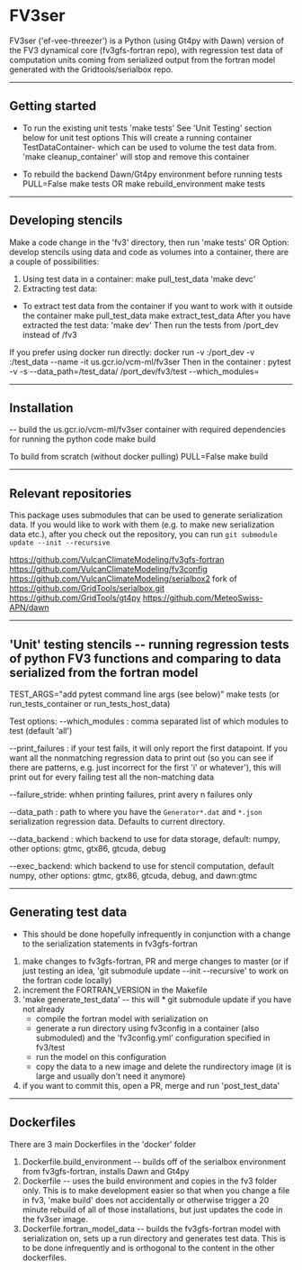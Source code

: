 FV3ser
======
FV3ser ('ef-vee-threezer') is a Python (using Gt4py with Dawn) version of the FV3 dynamical core (fv3gfs-fortran repo), with regression test data of computation units coming from serialized output from the fortran model generated with the Gridtools/serialbox repo.

------------
Getting started
------------
* To run the existing unit tests 
'make tests'
See 'Unit Testing' section below for unit test options
This will create a running container TestDataContainer-<version> which can be used to volume the test data from.
'make cleanup_container' will stop and remove this container

* To rebuild the backend Dawn/Gt4py environment before running tests
PULL=False make tests
OR
make rebuild_environment
make tests


------------
Developing stencils
------------
Make a code change in the 'fv3' directory, then run 'make tests'
OR
Option: develop stencils using data and code as volumes into a container, there are a couple of possibilities: 
1. Using test data in a container:
make pull_test_data
'make devc'
2. Extracting test data: 

* To extract test data from the container if you want to work with it outside the container
make pull_test_data
make extract_test_data
After you have extracted the test data:
'make dev'
Then run the tests from /port_dev instead of /fv3

If you prefer using docker run directly:
docker run -v <Local fv3gfs checkout>:/port_dev -v <TEST DATA PATH>:/test_data   --name <your favorite name> -it us.gcr.io/vcm-ml/fv3ser
Then in the container :
pytest -v -s --data_path=/test_data/ /port_dev/fv3/test --which_modules=<Your stencil>

------------
Installation
------------

-- build the us.gcr.io/vcm-ml/fv3ser container with required dependencies for running the python code 
make build

To build from scratch (without docker pulling)
PULL=False make build

------------
Relevant repositories
------------
This package uses submodules that can be used to generate serialization data. If you would like to work with them (e.g. to make new serialization data etc.), after you check out the repository, you can run
`git submodule update --init --recursive`

https://github.com/VulcanClimateModeling/fv3gfs-fortran
https://github.com/VulcanClimateModeling/fv3config
https://github.com/VulcanClimateModeling/serialbox2 fork of https://github.com/GridTools/serialbox.git
https://github.com/GridTools/gt4py
https://github.com/MeteoSwiss-APN/dawn


------------
'Unit' testing stencils -- running regression tests of python FV3 functions and comparing to data serialized from the fortran model
------------
TEST_ARGS="add pytest command line args (see below)" make tests (or run_tests_container or run_tests_host_data)

Test options:
   --which_modules <modules to run tests for> : comma separated list of which modules to test (default 'all')
   
   --print_failures : if your test fails, it will only report the first datapoint. If you want all the nonmatching regression data to print out (so you can see if there are patterns, e.g. just incorrect for the first 'i' or whatever'), this will print out for every failing test all the non-matching data

   --failure_stride: whhen printing failures, print avery n failures only
   
   --data_path : path to where you have the `Generator*.dat` and `*.json` serialization regression data. Defaults to current directory.
   
   --data_backend : which backend to use for data storage, default: numpy, other options: gtmc, gtx86, gtcuda, debug
   
   --exec_backend: which backend to use for stencil computation, default numpy, other options: gtmc, gtx86, gtcuda, debug, and dawn:gtmc

------------
Generating test data
------------
* This should be done hopefully infrequently in conjunction with a change to the serialization statements in fv3gfs-fortran
1. make changes to fv3gfs-fortran, PR and merge changes to master (or if just testing an idea, 'git submodule update --init --recursive' to work on the fortran code locally)
2. increment the FORTRAN_VERSION in the Makefile
3. 'make generate_test_data' -- this will
        * git submodule update if you have not already
	* compile the fortran model with serialization on
	* generate a run directory using fv3config in a container (also submoduled) and the 'fv3config.yml' configuration specified in fv3/test
	* run the model on this configuration
	* copy the data to a new image and delete the rundirectory image (it is large and usually don't need it anymore)
4. if you want to commit this, open a PR, merge and run 'post_test_data'

------------
Dockerfiles
------------

There are 3 main Dockerfiles in the 'docker' folder
 1) Dockerfile.build_environment -- builds off of the serialbox environment from fv3gfs-fortran, installs Dawn and Gt4py
 2) Dockerfile -- uses the build environment and copies in the fv3 folder only. This is to make development easier so that when you change a file in fv3, 'make build' does not accidentally or otherwise trigger a 20 minute rebuild of all of those installations, but just updates the code in the fv3ser image. 
 3) Dockerfile.fortran_model_data -- builds the fv3gfs-fortran model with serialization on, sets up a run directory and generates test data. This is to be done infrequently and is orthogonal to the content in the other dockerfiles. 